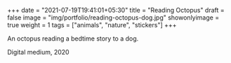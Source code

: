 +++
date = "2021-07-19T19:41:01+05:30"
title = "Reading Octopus"
draft = false
image = "img/portfolio/reading-octopus-dog.jpg"
showonlyimage = true
weight = 1
tags = ["animals", "nature", "stickers"]
+++

An octopus reading a bedtime story to a dog. 
<!--more-->

Digital medium, 2020

